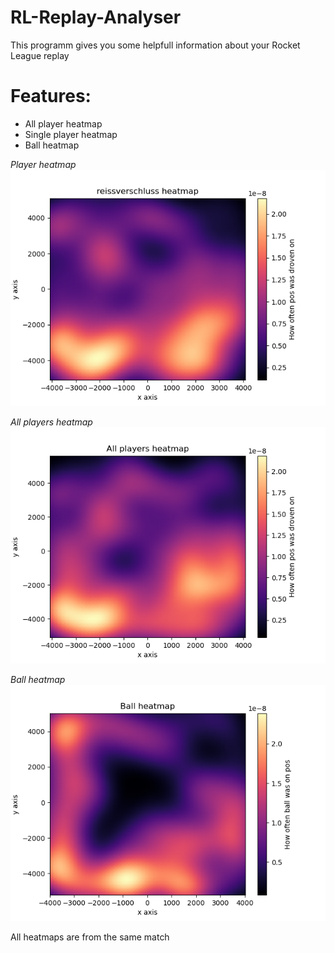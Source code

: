 # RL-Replay-Analyser
This programm gives you some helpfull information about your Rocket League replay

# Features:
  * All player heatmap
  * Single player heatmap
  * Ball heatmap
  
*Player heatmap*
![Player heatmap](https://github.com/EntenDNA/RL-Replay-Analyser/blob/main/pictures/Figure_1.png?raw=true)

*All players heatmap*
![All players heatmap](https://github.com/EntenDNA/RL-Replay-Analyser/blob/main/pictures/Figure_2.png?raw=true)

*Ball heatmap*
![Ball heatmap](https://github.com/EntenDNA/RL-Replay-Analyser/blob/main/pictures/Figure_3.png?raw=true)

All heatmaps are from the same match
